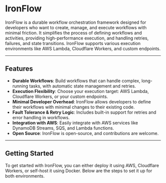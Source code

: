 # IronFlow

IronFlow is a durable workflow orchestration framework designed for developers who want to create, manage, and execute workflows with minimal friction. It simplifies the process of defining workflows and activities, providing high-performance execution, and handling retries, failures, and state transitions. IronFlow supports various execution environments like AWS Lambda, Cloudflare Workers, and custom endpoints.

---

## Features

- **Durable Workflows**: Build workflows that can handle complex, long-running tasks, with automatic state management and retries.
- **Execution Flexibility**: Choose your execution target: AWS Lambda, Cloudflare Workers, or your custom endpoints.
- **Minimal Developer Overhead**: IronFlow allows developers to define their workflows with minimal changes to their existing code.
- **Fault Tolerance & Retry Logic**: Includes built-in support for retries and error handling in workflows.
- **Integration with AWS**: Easily integrate with AWS services like DynamoDB Streams, SQS, and Lambda functions.
- **Open Source**: IronFlow is open-source, and contributions are welcome.

---

## Getting Started

To get started with IronFlow, you can either deploy it using AWS, Cloudflare Workers, or self-host it using Docker. Below are the steps to set it up for both environments.
